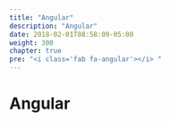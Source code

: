 ```yaml
---
title: "Angular"
description: "Angular"
date: 2018-02-01T08:58:09-05:00
weight: 300
chapter: true
pre: "<i class='fab fa-angular'></i> "
---
```

# Angular
